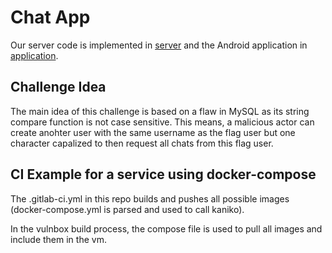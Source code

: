 # Chat App

Our server code is implemented in [server](/server) and the Android application in [application](/application/).

## Challenge Idea

The main idea of this challenge is based on a flaw in MySQL as its string compare function is not case sensitive.
This means, a malicious actor can create anohter user with the same username as the flag user but one character capalized to then request all chats from this flag user.

## CI Example for a service using docker-compose

The .gitlab-ci.yml in this repo builds and pushes all possible images (docker-compose.yml is parsed and used to call kaniko).

In the vulnbox build process, the compose file is used to pull all images and include them in the vm.
